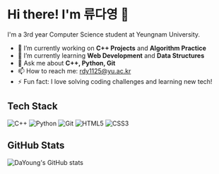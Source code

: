 # Hi there! I'm  류다영 👋

I'm a 3rd year Computer Science student at Yeungnam University.

- 🔭 I’m currently working on **C++ Projects** and **Algorithm Practice**
- 🌱 I’m currently learning **Web Development** and **Data Structures**
- 💬 Ask me about **C++, Python, Git**
- 📫 How to reach me: rdy1125@yu.ac.kr
- ⚡ Fun fact: I love solving coding challenges and learning new tech!

## Tech Stack
![C++](https://img.shields.io/badge/C++-00599C?style=flat&logo=cplusplus&logoColor=white) 
![Python](https://img.shields.io/badge/Python-3776AB?style=flat&logo=python&logoColor=white) 
![Git](https://img.shields.io/badge/Git-F05032?style=flat&logo=git&logoColor=white) 
![HTML5](https://img.shields.io/badge/HTML5-E34F26?style=flat&logo=html5&logoColor=white) 
![CSS3](https://img.shields.io/badge/CSS3-1572B6?style=flat&logo=css3&logoColor=white)

## GitHub Stats
![DaYoung's GitHub stats](https://github-readme-stats.vercel.app/api?username=your-github-username&show_icons=true&theme=radical)
